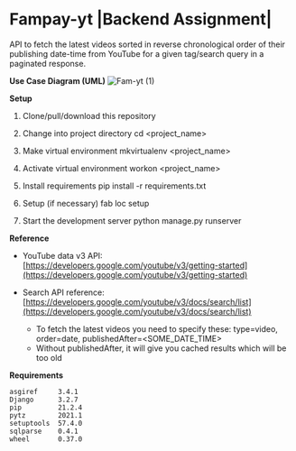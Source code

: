 # Fampay-yt |Backend Assignment|

API to fetch the latest videos sorted in reverse chronological order of their publishing date-time from YouTube for a given tag/search query in a paginated response.


**Use Case Diagram (UML)**
![Fam-yt (1)](https://user-images.githubusercontent.com/40488679/132178804-934d5074-b8e8-4e50-9ff3-a25f5b3bf3a3.png)



**Setup**

1. Clone/pull/download this repository

2. Change into project directory
cd <project_name>

3. Make virtual environment
mkvirtualenv <project_name>

4. Activate virtual environment
workon <project_name>

5. Install requirements
pip install -r requirements.txt

6. Setup (if necessary)
fab loc setup

7. Start the development server
python manage.py runserver


**Reference**

- YouTube data v3 API: [https://developers.google.com/youtube/v3/getting-started](https://developers.google.com/youtube/v3/getting-started)

- Search API reference: [https://developers.google.com/youtube/v3/docs/search/list](https://developers.google.com/youtube/v3/docs/search/list)
    - To fetch the latest videos you need to specify these: type=video, order=date, publishedAfter=<SOME_DATE_TIME>
    - Without publishedAfter, it will give you cached results which will be too old
    
**Requirements**
```
asgiref     3.4.1
Django      3.2.7
pip         21.2.4
pytz        2021.1
setuptools  57.4.0
sqlparse    0.4.1
wheel       0.37.0
```